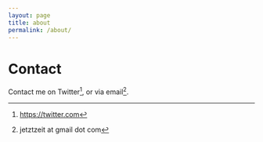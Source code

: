 ```yaml
---
layout: page
title: about
permalink: /about/
---
```


# Contact

Contact me on Twitter[^1], or via email[^2].

[^1]: https://twitter.com
[^2]: jetztzeit at gmail dot com

